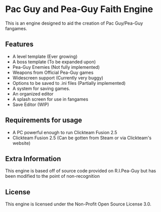 # Pac Guy and Pea-Guy Faith Engine

This is an engine designed to aid the creation of Pac Guy/Pea-Guy fangames.

## Features
* A level template (Ever growing)
* A boss template (To be expanded upon)
* Pea-Guy Enemies (Not fully implemented)
* Weapons from Official Pea-Guy games
* Widescreen support (Currently very buggy)
* Options to be saved to .ini files (Partially implemented)
* A system for saving games.
* An organized editor
* A splash screen for use in fangames
* Save Editor (WIP)

## Requirements for usage
- A PC powerful enough to run Clickteam Fusion 2.5
- Clickteam Fusion 2.5 (Can be gotten from Steam or via Clickteam's website)

## Extra Information
This engine is based off of source code provided on R.I.Pea-Guy but has been modified to the point of non-recognition

## License
This engine is licensed under the Non-Profit Open Source License 3.0.

